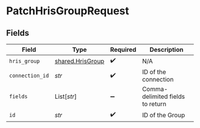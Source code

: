 # PatchHrisGroupRequest


## Fields

| Field                                                | Type                                                 | Required                                             | Description                                          |
| ---------------------------------------------------- | ---------------------------------------------------- | ---------------------------------------------------- | ---------------------------------------------------- |
| `hris_group`                                         | [shared.HrisGroup](../../models/shared/hrisgroup.md) | :heavy_check_mark:                                   | N/A                                                  |
| `connection_id`                                      | *str*                                                | :heavy_check_mark:                                   | ID of the connection                                 |
| `fields`                                             | List[*str*]                                          | :heavy_minus_sign:                                   | Comma-delimited fields to return                     |
| `id`                                                 | *str*                                                | :heavy_check_mark:                                   | ID of the Group                                      |